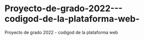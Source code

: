 # Proyecto-de-grado-2022---codigod-de-la-plataforma-web-
Proyecto de grado 2022 - codigod de la plataforma web
